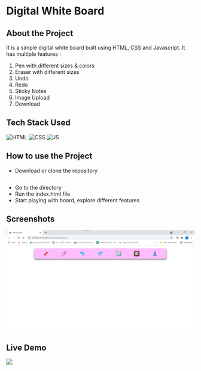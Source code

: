 # Digital White Board

## About the Project

It is a simple digital white board built using HTML, CSS and Javascript. It has multiple features :

1. Pen with different sizes & colors
2. Eraser with different sizes
3. Undo
4. Redo
5. Sticky Notes
6. Image Upload
7. Download

## Tech Stack Used

![HTML](https://img.shields.io/badge/html5%20-%23E34F26.svg?&style=for-the-badge&logo=html5&logoColor=white)
![CSS](https://img.shields.io/badge/css3%20-%231572B6.svg?&style=for-the-badge&logo=css3&logoColor=white)
![JS](https://img.shields.io/badge/javascript%20-%23323330.svg?&style=for-the-badge&logo=javascript&logoColor=%23F7DF1E)

## How to use the Project

- Download or clone the repository

```

```

- Go to the directory
- Run the index.html file
- Start playing with board, explore different features

## Screenshots

<img src="./Screenshots/ss1.png" />

## Live Demo

<img src="./Screenshots/demo.gif" />
